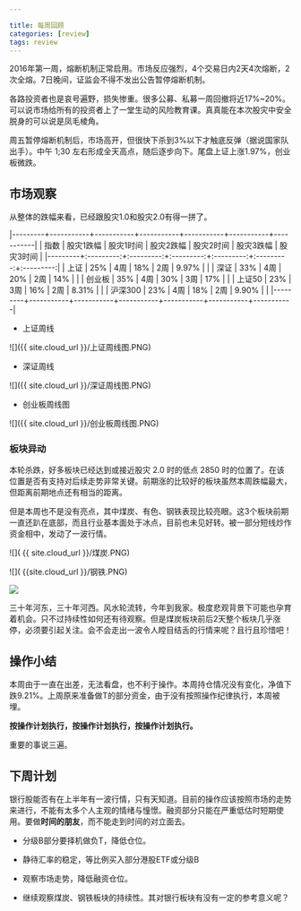 ```yaml
---

title: 每周回顾
categories: [review]
tags: review
---
```


2016年第一周，熔断机制正常启用。市场反应强烈，4个交易日内2天4次熔断，2次全熔。7日晚间，证监会不得不发出公告暂停熔断机制。

各路投资者也是哀号遍野，损失惨重。很多公募、私募一周回撤将近17%~20%。可以说市场给所有的投资者上了一堂生动的风险教育课。真真能在本次股灾中安全脱身的可以说是凤毛棱角。

周五暂停熔断机制后，市场高开，但很快下杀到3%以下才触底反弹（据说国家队出手）。中午 1;30 左右形成全天高点，随后逐步向下。尾盘上证上涨1.97%，创业板微跌。

## 市场观察


从整体的跌幅来看，已经跟股灾1.0和股灾2.0有得一拼了。

|---------+-----------+-----------+-----------+-----------+-----------+-----------|
| 指数    | 股灾1跌幅 | 股灾1时间 | 股灾2跌幅 | 股灾2时间 | 股灾3跌幅 | 股灾3时间 |
|---------+:---------:+:---------:+:---------:+:---------:+:---------:+:---------:|
| 上证    |    25%    |    4周    |    18%    |    2周    |   9.97%   |           |
| 深证    |    33%    |    4周    |    20%    |    2周    |    14%    |           |
| 创业板  |    35%    |    4周    |    30%    |    3周    |    17%    |           |
| 上证50  |    23%    |    3周    |    16%    |    2周    |   8.31%   |           |
| 沪深300 |    23%    |    4周    |    18%    |    2周    |   9.90%   |           |
|---------+-----------+-----------+-----------+-----------+-----------+-----------|

* 上证周线

![]({{ site.cloud_url }}/上证周线图.PNG)

* 深证周线

![]({{ site.cloud_url }}/深证周线图.PNG)

* 创业板周线图

![]({{ site.cloud_url }}/创业板周线图.PNG)


### 板块异动

本轮杀跌，好多板块已经达到或接近股灾 2.0 时的低点 2850 时的位置了。在该位置是否有支持对后续走势非常关键。前期涨的比较好的板块虽然本周跌幅最大，但距离前期地点还有相当的距离。

但是本周也不是没有亮点，其中煤炭、有色、钢铁表现比较亮眼。这3个板块前期一直还趴在底部，而且行业基本面处于冰点，目前也未见好转。被一部分短线炒作资金相中，发动了一波行情。

![]( {{ site.cloud_url }}/煤炭.PNG)

![]( {{site.cloud_url }}/钢铁.PNG)

![]( {{site.cloud_url}}/采掘.PNG)

三十年河东，三十年河西。风水轮流转，今年到我家。极度悲观背景下可能也孕育着机会。只不过持续性如何还有待观察。但是煤炭板块前后2天整个板块几乎涨停，必须要引起关注。会不会走出一波令人瞠目结舌的行情来呢？且行且珍惜吧！

## 操作小结

本周由于一直在出差，无法看盘，也不利于操作。本周持仓情况没有变化，净值下跌9.21%。上周原来准备做T的部分资金，由于没有按照操作纪律执行，本周被埋。

__按操作计划执行，按操作计划执行，按操作计划执行。__

重要的事说三遍。

## 下周计划

银行股能否有在上半年有一波行情，只有天知道。目前的操作应该按照市场的走势来进行，不能有太多个人主观的情绪与憧憬。融资部分只能在严重低估时短期使用。要做**时间的朋友**，而不能走到时间的对立面去。

* 分级B部分要择机做负T，降低仓位。

* 静待汇率的稳定，等比例买入部分港股ETF或分级B

* 观察市场走势，降低融资仓位。

* 继续观察煤炭、钢铁板块的持续性。其对银行板块有没有一定的参考意义呢？
